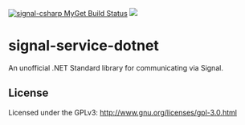 [![signal-csharp MyGet Build Status](https://www.myget.org/BuildSource/Badge/signal-csharp?identifier=4c3c1456-96cc-48d1-aafb-908a0fa71477)](https://www.myget.org/) ![](https://tokei.rs/b1/github/signal-csharp/libsignal-service-dotnet)
# signal-service-dotnet

An unofficial .NET Standard library for communicating via Signal.

## License

Licensed under the GPLv3: http://www.gnu.org/licenses/gpl-3.0.html
